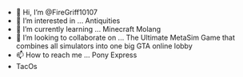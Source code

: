 - 👋 Hi, I’m @FireGriff10107
- 👀 I’m interested in ...  Antiquities 
- 🌱 I’m currently learning ...  Minecraft Molang
- 💞️ I’m looking to collaborate on ...  The Ultimate MetaSim Game that combines all simulators into one big GTA online lobby
- 📫 How to reach me ...  Pony Express 
-  TacOs
<!---
FireGriff10107/FireGriff10107 is a ✨ special ✨ repository because its `README.md` (this file) appears on your GitHub profile.
You can click the Preview link to take a look at your changes.
--->
